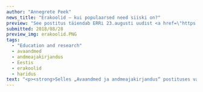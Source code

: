 ```yaml
---
author: "Annegrete Peek"
news_title: "Erakoolid – kui populaarsed need siiski on?"
preview: "See postitus täiendab ERRi 23.augusti uudist <a href=\"https://www.err.ee/855819/erakoolid-koguvad-populaarsust\" target=\"_blank\" >„Erakoolid koguvad populaarsust“</a>. Antud uudis tekitas mitmeid küsimusi. Kui kiire on olnud kasv? Kas koolide arv on mitmekordistunud? Kas õpilaste arv on mitmekordistunud? Kas kasv on olnud pidev? Kus paiknevad erakoolid?</p><p>Nendele küsimustele vastuse leidmiseks kasutame Haridus- ja Teadusministeeriumi <a href=\"https://opendata.riik.ee/et/dataset/eesti-hariduse-infos-steemi-avaandmed\" target=\"_blank\" >Eesti Haridus Infosüsteemi (EHIS) andmeid</a>. Uuritavas <a href=\"https://www.hm.ee/ehis/statistilised_tabelid/download.php?file=alus_yld_oppeasutused_oppurid.xlsx\" >andmestikus</a> on viimase viie õppeaasta andmed.</p><p>Kui õppeaastal 2013/2014 käisid lapsed 48 erakoolis, siis 2017/2018 õppeaastaks oli tegutsevate erakoolide arv kasvanud 58 koolile. Kas munitsipaalkoolide arv on ka kasvanud? Ei. Selgema pildi saame kui vaatame osakaalusid.</p>"
submitted: 2018/08/28
preview_img: erakoolid.PNG
tags:
  - "Education and research"
  - avaandmed
  - andmeajakirjandus
  - Eestis
  - erakoolid
  - haridus
text: "<p><strong>Selles „Avaandmed ja andmeajakirjandus“ postituses vaatame lähemalt haridusteemalisi andmeid. Kooliaasta on kohe algamas ja uurime, kui populaarsed on erakoolid. Siin räägime nii viie aasta trendist kui ka viimasest õppeaastast detailsemalt.</strong></p><p>See postitus täiendab ERRi 23.augusti uudist <a href=\"https://www.err.ee/855819/erakoolid-koguvad-populaarsust\" target=\"_blank\" >„Erakoolid koguvad populaarsust“</a>. Antud uudis tekitas mitmeid küsimusi. Kui kiire on olnud kasv? Kas koolide arv on mitmekordistunud? Kas õpilaste arv on mitmekordistunud? Kas kasv on olnud pidev? Kus paiknevad erakoolid?</p><p>Nendele küsimustele vastuse leidmiseks kasutame Haridus- ja Teadusministeeriumi <a href=\"https://opendata.riik.ee/et/dataset/eesti-hariduse-infos-steemi-avaandmed\" target=\"_blank\" >Eesti Haridus Infosüsteemi (EHIS) andmeid</a>. Uuritavas <a href=\"https://www.hm.ee/ehis/statistilised_tabelid/download.php?file=alus_yld_oppeasutused_oppurid.xlsx\" >andmestikus</a> on viimase viie õppeaasta andmed.</p><p>Kui õppeaastal 2013/2014 käisid lapsed 48 erakoolis, siis 2017/2018 õppeaastaks oli tegutsevate erakoolide arv kasvanud 58 koolile. Kas munitsipaalkoolide arv on ka kasvanud? Ei. Selgema pildi saame kui vaatame osakaalusid.</p><p><img alt=\"\" src=\"https://raw.githubusercontent.com/okestonia/Data-Viz-Protos/master/erakoolid/Erakool_aasta_est.png\" style=\"width: 100%\"></p><p>Nii erakoolide kui ka õpilaste arv on kasvanud viie aastaga 20%. Erakoolide osakaal 2013/2014. õppeaastal oli 9%, siis viis aastat hiljem oli see osakaal 11%. Nende viie aastaga on õpilaste arv tõusnud 1% võrra.</p><p>Huvitav on 2016/2017. õppeaasta langus. Koole ikka pannakse kinni ja avatakse uusi, kuid selle languse põhjustas Eesti ühe suurima kooli – Keila Kooli – muutmine erakoolist munitsipaalkooliks.</p><p>Kus asuvad erakoolid? Uurime seda viimase õppeaasta andmete põhjal.</p><p><img alt=\"\" src=\"https://raw.githubusercontent.com/okestonia/Data-Viz-Protos/master/erakoolid/Erakool_maakond_est.png\" style=\"width: 100%\"></p><p>Eelmisel õppeaastal oli kolm maakonda (Hiiu, Jõgeva, Lääne maakonnad), kus erakoole ei olnud. Kõige suurem erakoolide osakaal 21% oli Harjumaal, teistes maakondades jäi erakoolide osakaal 5 - 12% vahele.</p><p>Lääne-Virumaa ei paista silma erakoolide suure osakaalu tõttu, aga paljud õpilased käisid just erakoolis. Samal ajal oli Võrumaal erakoolide osakaal suurem, aga neis õppis ainult 2% õpilastest. Kusjuures mõlemas maakonnas oli 3 erakooli.</p><p>Lisaks on erakoolid populaarsed algkoolide seas. Hariduslike erivajadustega õpilastele suunatud koolide hulgas on rohkem erakoole kui tavakoolide hulgas, vastavalt 18% ja 11%. Ning üldiselt koolid, mis tegutsevad teises keeles (näiteks inglise või soome), on ka erakoolid.</p><p>Kuigi erakoolide populaarsus ei ole mitmekordistunud, on tõus olnud stabiilne. Eks me näeme, kaua see tõus veel kestab.</p><p><em>Projekt \"Avaandmete kasutamise edendamine\" viiakse ellu Majandus- ja Kommunikatsiooniministeeriumi tellimusel EL struktuuritoetuse toetusskeemist \"Infoühiskonna teadlikkuse tõstmine\", mida rahastab Euroopa Regionaalarengu Fond. Hanke tulemusel viib projekti tegevused läbi MTÜ Open Knowledge Estonia.</em></p><blockquote><p>Allikad:</p><p><a href=\"https://github.com/okestonia/Data-Viz-Protos/tree/master/erakoolid\" >https://github.com/okestonia/Data-Viz-Protos/tree/master/erakoolid</a></p><p><a href=\"https://www.err.ee/855819/erakoolid-koguvad-populaarsust\" >https://www.err.ee/855819/erakoolid-koguvad-populaarsust</a></p><p><a href=\"https://opendata.riik.ee/et/dataset/eesti-hariduse-infos-steemi-avaandmed\" >https://opendata.riik.ee/et/dataset/eesti-hariduse-infos-steemi-avaandmed</a></p><p><a href=\"https://www.hm.ee/ehis/statistilised_tabelid/download.php?file=alus_yld_oppeasutused_oppurid.xlsx\" >https://www.hm.ee/ehis/statistilised_tabelid/download.php?file=alus_yld_oppeasutused_oppurid.xlsx</a></p></blockquote>"
---
```


